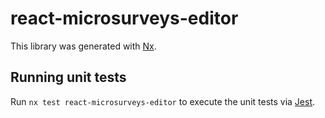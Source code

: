 # react-microsurveys-editor

This library was generated with [Nx](https://nx.dev).

## Running unit tests

Run `nx test react-microsurveys-editor` to execute the unit tests via [Jest](https://jestjs.io).
